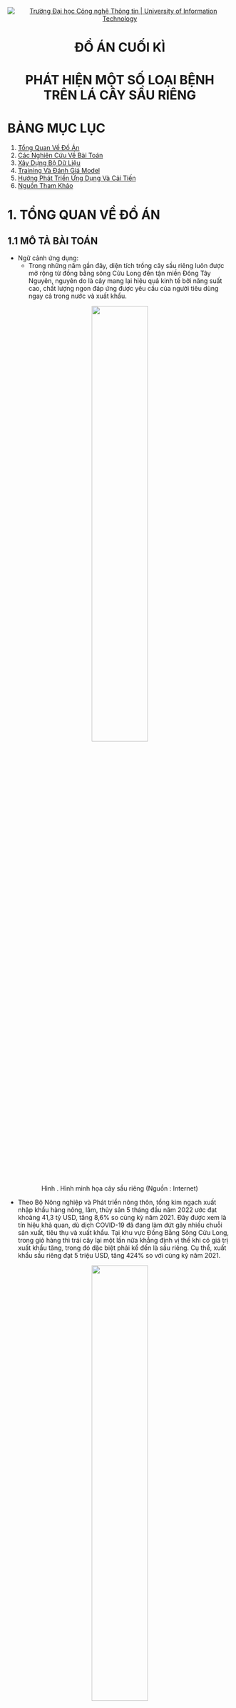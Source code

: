 <p align="center">
  <a href="https://www.uit.edu.vn/" title="Trường Đại học Công nghệ Thông tin" style="border: 5;">
    <img src="https://i.imgur.com/WmMnSRt.png" alt="Trường Đại học Công nghệ Thông tin | University of Information Technology">
  </a>
</p>

<!-- Title -->
<h1 align="center"><b>ĐỒ ÁN CUỐI KÌ</b></h1>
<h1 align="center"><b>PHÁT HIỆN MỘT SỐ LOẠI BỆNH TRÊN LÁ CÂY SẦU RIÊNG</b></h1>

# **BẢNG MỤC LỤC**

1. [Tổng Quan Về Đồ Án](#tongquan)
2. [Các Nghiên Cứu Về Bài Toán](#cacnghiencuu)
3. [Xây Dựng Bộ Dữ Liệu](#dulieu)
4. [Training Và Đánh Giá Model](#training)
5. [Hướng Phát Triển Ứng Dụng Và Cải Tiến](#ungdung)
6. [Nguồn Tham Khảo](#thamkhao)

<a name="tongquan"></a>
# **1. TỔNG QUAN VỀ ĐỒ ÁN** 
## **1.1 MÔ TẢ BÀI TOÁN**
* Ngữ cảnh ứng dụng:
    * Trong những năm gần đây, diện tích trồng cây sầu riêng luôn được mở rộng từ đồng bằng sông Cửu Long đến tận miền Đông Tây Nguyên, nguyên do là cây mang lại hiệu quả kinh tế bởi năng suất cao, chất lượng ngon đáp ứng được yêu cầu của người tiêu dùng ngay cả trong nước và xuất khẩu.

<p align="center">
<img src="https://user-images.githubusercontent.com/79462324/174416173-1fecf800-518c-4ad2-925f-1eeeb46df569.jpg" style="display: block;margin-left: auto;margin-right: auto;width: 50%; height:50%;"/>
<br>
<a style="text-align: center">Hình . Hình minh họa cây sầu riêng (Nguồn : Internet) </a>
</p>


   
   * Theo Bộ Nông nghiệp và Phát triển nông thôn, tổng kim ngạch xuất nhập khẩu hàng nông, lâm, thủy sản 5 tháng đầu năm 2022 ước đạt khoảng 41,3 tỷ USD, tăng 8,6% so cùng kỳ năm 2021. Đây được xem là tín hiệu khả quan, dù dịch COVID-19 đã đang làm đứt gãy nhiều chuỗi sản xuất, tiêu thụ và xuất khẩu. Tại khu vực Đồng Bằng Sông Cửu Long, trong giỏ hàng thì trái cây lại một lần nữa khẳng định vị thế khi có giá trị xuất khẩu tăng, trong đó đặc biệt phải kể đến là sầu riêng. Cụ thể, xuất khẩu sầu riêng đạt 5 triệu USD, tăng 424% so với cùng kỳ năm 2021. 
<p align="center">
<img src="https://user-images.githubusercontent.com/79462324/174417607-81a4e020-1f50-4b99-af09-783184ce1eb4.png" style="display: block;margin-left: auto;margin-right: auto;width: 50%; height:50%;"/>
<br>
<a style="text-align: center">Hình . Hình minh họa cây sầu riêng (Nguồn : Internet) </a>
</p>

   * Tuy nhiên, với sức tiêu thụ ngày càng khổng lồ của người tiêu dùng trong và cả ngoài nước, chất lượng của quả sầu riêng vẫn chưa đáp ứng được các tiêu chuẩn về độ ngọt, hàm lượng dinh dưỡng, trọng lượng,... Nhằm nâng cao chất lượng của quả sầu riêng, việc phát hiện và xử lý những loại bệnh trên lá của cây là rất quan trọng. Nhận thấy được vấn đề đó nên nhóm đã quyết định áp dụng những kiến thức của mình và những công nghệ trong lĩnh vực Machine Learning để giải quyết bài toán phát hiện một số loại bệnh trên lá cây sầu riêng.
   * Mô hình hướng tới đối tượng người dùng là người trồng sầu riêng. Mục đích là xây dựng một mô hình ứng dụng có thể giúp người nông dân phát hiện chính xác hơn các loại bệnh đang gặp phải trên lá cây để có hướng chữa trị phù hợp để loại bỏ bệnh và các tác nhân gây bệnh. 

* Input: 
    * Một tấm ảnh chụp hình lá của cây sầu riêng đang bị bệnh.
    * Ảnh chụp mặt trên của lá 
    * Ảnh chụp góc thẳng trực diện và lá
    * Ảnh không bị nhiễu và có ánh sáng tốt 
    * Ảnh chụp cách lá ít nhất một khoảng 10 cm
* Output: Một tấm ảnh với bounding box bao quanh lá bị bệnh và tên loại bệnh nằm trên bbox tương ứng

<p align="center">
<img src="https://user-images.githubusercontent.com/79583501/173473224-71645756-2cd7-4338-b7d2-f6be40182d81.png" style="display: block;margin-left: auto;margin-right: auto;width: 50%; height:50%;"/>
<br>
<a style="text-align: center">Hình . Ví dụ về input và output ChayLa</a>
</p>

<p align="center">
<img src="https://user-images.githubusercontent.com/79583501/173473511-27444508-db74-4f58-a8c0-8f410b06a990.png" style="display: block;margin-left: auto;margin-right: auto;width: 75%; height:75%;"/>
<br>
<a style="text-align: center">Hình . Ví dụ về input và output DomTrang</a>
</p>


## **1.2 MÔ TẢ DỮ LIỆU**

* Bộ dữ liệu của mô hình được nhóm thu thập từ một số vườn chuyên trồng sầu riêng trên địa bàn huyện Chợ Lách, tỉnh Bến Tre. Trong quá trình thu thập dữ liệu, nhóm gặp nhiều khó khăn như điều kiện di chuyển đến các vườn sầu riêng khá xa so với nơi ở hiện tại ở TPHCM (130km). Hơn nữa, để đến được các vườn sầu riêng cần phải đi xuồng qua sông lớn đến các cù lao chuyên canh tác sầu riêng. Và do sầu riêng là cây ăn quả nên kích thước rất lớn và cao, gây khó kho cho việc thu thập dữ liệu. 
<p align="center">
<img src="https://user-images.githubusercontent.com/79462324/174419313-25682449-dce3-42cc-9b02-9d904826300a.png" style="display: block;margin-left: auto;margin-right: auto;width: 50%; height:50%;"/>
<br>
<a style="text-align: center">Hình . Ảnh quá trình thu thập dữ liệu tại vườn sầu riêng thuộc Thị trấn Chợ Lách, huyện Chợ Lách, tỉnh Bến Tre</a>
</p>

* Bộ dữ liệu về lá cây sầu riêng hiện nay chưa có ai thu thập nên số lượng dữ liệu mà nhóm có vẫn còn hạn chế do dữ liệu tự thu thập và xử lý. Mục đích của việc tự thu thập dữ liệu là để phù hợp với ngữ cảnh ứng dụng của bài toán. 

<a name="cacnghiencuu"></a>
# **2. CÁC NGHIÊN CỨU TRƯỚC ĐÓ**
Hiện nay, trong lĩnh vực thị giác máy tính nói riêng hay lĩnh vực máy học nói chung, các vấn đề phân loại (classification) và nhận diện vật thể (object detection) xuất hiện rất nhiều trong bài toán đã được đặt ra và đã được giải quyết. Những bài toán này được giải quyết bằng các mô hình machine learning và deep learning như YOLO, VGG-16, Resnet-50 dựa trên kiến trúc mạng CNN (Convolutional Neural Network) và nhiều mô hình với các kiến trúc khác.

<a name="dulieu"></a>
# **3. XÂY DỰNG BỘ DỮ LIỆU**
## **3.1 QUÁ TRÌNH THU THẬP**
* Dữ liệu được nhóm thu thập thủ công bằng camera của điện thoại.
* Điện thoại sử dụng: Vivo S1, SamSung Galaxy J4+
* Mỗi tấm ảnh gốc có kích thước 3456 x 4608 (camera nằm ngang), 4608 x 3456 (camera nằm dọc)
* Bộ dữ liệu được thu thập trong hai ngày 30/05/2022 và 15/06/2022 
<p align="center">
<img src="https://user-images.githubusercontent.com/79462324/174421483-c2f3a794-56f5-49bb-958c-fbb7e1bceacb.png" style="display: block;margin-left: auto;margin-right: auto;width: 75%; height:75%;"/>
<br>
<a style="text-align: center">Hình . Độ phân giải và camera sử dụng </a>
</p>

* File ảnh được lưu trữ trong cùng 1 folder trên máy tính dưới dạng tệp .jpg
* Thống kê về thời gian và chi tiết về dữ liệu: 
 
  

</p>
<p align="center">
<img src="https://user-images.githubusercontent.com/79462324/174469081-badb3852-d62c-4a63-b79b-ae18cb75b459.png" style="display: block;margin-left: auto;margin-right: auto;width: 75%; height:75%;"/>
<br>
<a style="text-align: center">Bảng . Thời gian, địa điểm thu thập và chi tiết về dữ liệu</a>
</p>



## **3.2 TIÊU CHÍ KHI THU THẬP DỮ LIỆU**
* Chụp toàn bộ chiếc lá hoặc chùm lá bị bệnh.
* Chụp rõ nét phần lá bị bệnh.
* Đảm bảo ánh sáng ban ngày.

## **3.3 GÁN NHÃN DỮ LIỆU**
Nhóm sử dụng Roboflow để gán nhãn dữ liệu [9].
<p align="center">
<img src="https://user-images.githubusercontent.com/79583501/173475500-dca5d64a-a847-49e2-8952-303a810da625.png" style="display: block;margin-left: auto;margin-right: auto;width: 75%; height:75%;"/>
<br>
<a style="text-align: center">Hình . Gán nhãn dữ liệu</a>
</p>

<p align="center">
<img src="https://user-images.githubusercontent.com/79583501/173480508-75503845-a466-4487-9369-562ee2b33e97.png" style="display: block;margin-left: auto;margin-right: auto;width: 75%; height:75%;"/>
<br>
<a style="text-align: center">Hình . Format label YOLO</a>
</p>

<p align="center">
<img src="https://user-images.githubusercontent.com/79583501/173480424-d62191c2-7cf8-42dc-8ac9-087d52da1812.png" style="display: block;margin-left: auto;margin-right: auto;width: 50%; height:50%;"/>
<br>
<a style="text-align: center">Hình . Format label COCO</a>
</p>


**Label 1: Bệnh cháy lá**
* Bệnh cháy lá sầu riêng có thể phát sinh trên cả lá non và lá già, biểu hiện ban đầu là những đốm nhỏ, sũng nước, sau đó chúng liên kết lại thành mảng bất dạng nhũn nước hay phỏng nước sôi trên lá. Sau đó những đốm bệnh này khô đi và chuyển sang màu nâu sáng với rìa màu nâu tối khiến cho lá bị biến dạng và bị quăn lại [6].
<p align="center">
<img src="https://user-images.githubusercontent.com/79583501/171002992-38021761-1b44-4d33-b79d-3d6c4d14cd63.png" style="display: block;margin-left: auto;margin-right: auto;width: 100%; height:100%;"/>
<br>
<a style="text-align: center">Hình . Một số ví dụ về bệnh cháy lá</a>
</p>

**Label 2: Bệnh đốm trắng**
* Bệnh thường xuất hiện chủ yếu trên lá già trong những điều kiện độ ẩm cao, mật độ cây trong vườn dày đặc, rậm rạp. Đặc biệt xuất hiện ở giai đoạn trước và sau khi thu hoạch cho cây đang suy yếu trong thời gian mang trái. Lá bị bệnh thường có những đốm nhung có màu sắc giống như sắt rỉ hoặc màu vàng cam, một thời gian sau chuyển sang màu xanh xám. Những đốm này có thể tụ họp lại thành mảng lớn trên lá [7].
<p align="center">
<img src="https://user-images.githubusercontent.com/79583501/171003346-7fcb90d1-2dca-4df7-a45f-1c85d4cf9db8.png" style="display: block;margin-left: auto;margin-right: auto;width: 100%; height:100%;"/>
<br>
<a style="text-align: center">Hình . Một số ví dụ về bệnh đốm lá</a>
</p>

## **3.4. THỐNG KÊ BỘ DƯ LIỆU** 
* Bộ dữ liệu:
    * train: bao gồm 150 được tăng cường lên thành 1500 ảnh
    * validation: bao gồm 50 ảnh
    * test: bao gồm 100 ảnh
<p align="center">
<img src="https://user-images.githubusercontent.com/79583501/174441538-a31e8391-3faa-4f06-9154-0c7a8defa24f.png" style="display: block;margin-left: auto;margin-right: auto;width: 50%; height:50%;"/>
<br>
<a style="text-align: center">Hình . Thống kê dữ liệu</a>
</p>

* Train dataset sau khi đã tăng cường dữ liệu có tổng số object là 3284, trong đó:
    * 1378 đối tượng lớp ChayLa
    * 1906 đối tượng lớp DomTrang
* Validation dataset có tổng số object là 130, trong đó:
    * 51 đối tượng lớp ChayLa
    * 79 đối tượng lớp DomTrang
* Test dataset  có tổng số object là 262, trong đó:
    * 94 đối tượng lớp ChayLa
    * 168 đối tượng lớp DomTrang
<p align="center">
<img src="https://user-images.githubusercontent.com/79583501/174441522-0f2d7f9f-c1e4-4647-9cb2-9abf35fe33cb.png" style="display: block;margin-left: auto;margin-right: auto;width: 50%; height:50%;"/>
<br>
<a style="text-align: center">Hình . Thống kê dữ liệu</a>
</p>

<a name="training"></a>
# **4. TRAINING VÀ ĐÁNH GIÁ MODEL**
## **4.1 Nội dung dataset**
### **4.1.1 YOLO**
* Đối với các model YOLO thì trong tập dataset sẽ gồm các file ảnh và các file *.txt ứng với mỗi tấm ảnh.
* Nội dung của file txt: mỗi object được biểu diễn bằng 1 dòng \<object-class> \<x-center> \<y-center> \<width> \<height>
    * Trong đó \<object-class> là số nguyên trong đoạn [0, 1] với số lượng class = 2
    * \<x-center> \<y-center> \<width> \<height> là các số thực được chuẩn hóa có giá trị nằm trong đoạn [0, 1], biểu diễn bouding box của đối tượng.

### **4.1.2 Faster RCNN**
* Đối với các model RCNN thì trong tập dataset sẽ gồm các file ảnh và duy nhất file *.json chứa thông tin cho toàn bộ dataset.
* Nội dung của file json: 
    * Đối với mỗi object được biểu diễn bằng 1 đoạn sau: 
    <"image_id": *>, là id của hình ảnh do file *.json chứa thông tin cho toàn bộ dataset
    <"category_id": *>, là số nguyên trong đoạn [0, 1] tượng trưng cho class của vật thể đó.
    <"bbox": x-min y-min width height> với x-min , y-min là tọa độ điểm góc trên cùng bên trái với chiều rộng và chiều cao của bounding box.
    
<p align="center">
<img src=https://user-images.githubusercontent.com/79445118/174465336-cd6a6d72-6e8e-4041-b5e7-66810bde6f0d.png style="display: block;margin-left: auto;margin-right: auto;width: 100%; height:100%;"/>
<br>
<a style="text-align: center">Hình . Cách tính các giá trị x, y, width, height</a>
</p>    
    
<p align="center">
<img src=https://user-images.githubusercontent.com/79445118/175347550-13c97d29-450c-4d2f-a9b5-4ddf2ae36299.png style="display: block;margin-left: auto;margin-right: auto;width: 100%; height:100%;"/>
<br>
<a style="text-align: center">Hình . Cách tính các giá trị x, y, width, height</a>
</p>       

## **4.2 CẤU HÌNH TRAINING**
<p align="center">
<img src="https://user-images.githubusercontent.com/79583501/171001486-19287188-83ef-42b0-98ce-981c36e2c36b.png" style="display: block;margin-left: auto;margin-right: auto;width: 100%; height:100%;"/>
<br>
<a style="text-align: center">Hình . Cấu trúc YOLOv4</a>
</p>

## **4.3 TRAINING MODEL**
### **4.3.1 YOLOv4**

#### **4.3.1.1 SƠ LƯỢC VỀ YOLOv4**
* YOLOv4 được giới thiệu bởi Alexey Bochoknovskiy, Chien-Yao Wang, and Hong-Yuan Mark Liao trong bài báo YOLOv4: Optimal Speed and Accuracy of Object Detection xuất bản ngày 23/4/2020 [1]

* YOLO là một mô hình mạng CNN cho việc phát hiện, nhận dạng, phân loại đối tượng. YOLO được tạo ra từ việc kết hợp giữa các convolutional layers và connected layers. Trong đó các convolutional layers sẽ trích xuất ra các đặc trưng của ảnh, còn full-connected layers sẽ dự đoán ra xác suất đó và bounding box của đối tượng. 

* Hiện nay, yolov4 vẫn được đánh giá là một trong những model để xây dựng state-of-the-art objects detector tốt nhất.


<p align="center">
<img src="https://user-images.githubusercontent.com/79583501/171307372-bb8b4868-4d3a-454c-adf5-eab1c939b085.png" style="display: block;margin-left: auto;margin-right: auto;width: 50%; height:50%;"/>
<br>
<a style="text-align: center">Hình . So sánh performance YOLOv4[1]</a>
</p>

* YOLOv4 runs twice faster than EfficientDet with comparable performance. Improves YOLOv3’s AP and FPS by 10% and 12%, respectively. YOLOv4 can achive 43.5% AP (65.7% AP50) for the MS COCO dataset at a realtime speed of ∼65 FPS on Tesla V100
<p align="center">
<img src="https://user-images.githubusercontent.com/79583501/171000673-06d74018-9757-4b93-aaab-23d96abfbdfe.png" style="display: block;margin-left: auto;margin-right: auto;width: 100%; height:100%;"/>
<br>
<a style="text-align: center">Hình . Cấu trúc YOLOv4[1]</a>
</p>

#### **4.3.1.2 THIẾT LẬP TRAINING**
* Clone github chứa source code YOLOv4: https://github.com/AlexeyAB/darknet
<p align="center">
<img src="https://user-images.githubusercontent.com/79583501/174467712-10d22a52-ac07-495a-a775-4f4030806a11.png" style="display: block;margin-left: auto;margin-right: auto;width: 40%; height:40%;"/>
<br>
<a style="text-align: center">Hình . File valid.txt</a>
</p>

* Thiết lập các thông số trong file Makefile để sử dụng GPU cho việc training
<p align="center">
<img src="https://user-images.githubusercontent.com/79583501/174467575-d7b00eb7-6b71-4a95-8c38-84bd5076584e.png" style="display: block;margin-left: auto;margin-right: auto;width: 40%; height:40%;"/>
<br>
<a style="text-align: center">Hình . File valid.txt</a>
</p>

* Thiết lập các thông số của model YOLOv4 trong file yolov4-custom.cfg:
    * batch = 64 `số lượng smaple cho một iteration`
    * subdivisions = 16 `số block = batch / subdivisions để đưa vào GPU để sử lý song song`
    * max_batches = 4000 (Bằng số class * 2000) `số iterations để training model`
    * steps = 3200, 3600 (Bằng 0.8 * max_batches, 0.9 * max_batches) `learning rate sẽ được điều chỉnh sau 80%, 90% max_batches`
    * width = 416, height = 416 `YOLOv4 sẽ resize ảnh trước khi cho vào mô hình`
    * classes = 2 (Số class). Chỉnh sửa dòng classes=80 ở các layee [yolo]thành số lượng classes có trong dataset
    * filters = 21. Chỉnh sửa dòng filter = 255 ở layer conv ngay trước layer [yolo] thành (số classes + 5) * 3 `số convolutional kernels có trong layer đó`

`Các thông số khác trong file config có thể xem thêm tại đây: `
* https://github.com/AlexeyAB/darknet/wiki/CFG-Parameters-in-the-%5Bnet%5D-section
* https://github.com/AlexeyAB/darknet/wiki/CFG-Parameters-in-the-different-layers

<p align="center">
<img src="https://user-images.githubusercontent.com/79583501/171085332-e76d9e1d-df86-479b-b7c9-fccec6f22831.png" style="display: block;margin-left: auto;margin-right: auto;width: 50%; height:50%;"/>
<br>
<a style="text-align: center">Hình . Cấu hình training</a>
</p>

<p align="center">
<img src="https://user-images.githubusercontent.com/79583501/171085414-aebb5e64-caea-455e-b2a3-f63bb8d2ccf3.png" style="display: block;margin-left: auto;margin-right: auto;width: 25%; height:25%;"/>
<br>
<a style="text-align: center">Hình . Cấu hình training</a>
</p>

<p align="center">
<img src="https://user-images.githubusercontent.com/79583501/171085453-0c938965-60a6-46ee-af31-846157f4d49c.png" style="display: block;margin-left: auto;margin-right: auto;width: 25%; height:25%;"/>
<br>
<a style="text-align: center">Hình . Cấu hình training</a>
</p>

* Tạo file obj.names chứa tên của các class
<p align="center">
<img src="https://user-images.githubusercontent.com/79583501/174467662-4fe2deac-eaaf-4bdd-8ab9-bd2d528e906d.png" style="display: block;margin-left: auto;margin-right: auto;width: 25%; height:25%;"/>
<br>
<a style="text-align: center">Hình . File obj.names</a>
</p>

* Tạo folder backup trong folder darknet để lại lại các trọng số của model trong quá trình training

* Tạo file obj.data có nội dung như sau
    * Số classes có trong dataset
    * File train.txt chứa các đường dẫn dẫn đến ảnh trong tập train
    * File valid.txt chứa các đường dẫn dẫn đến ảnh trong tập test (valid)
    * backup folder chứa file weights khi huấn luyện mô hình
<p align="center">
<img src="https://user-images.githubusercontent.com/79583501/171179655-968ac023-d903-45e9-a1ec-916a9058096a.png" style="display: block;margin-left: auto;margin-right: auto;width: 25%; height:25%;"/>
<br>
<a style="text-align: center">Hình . File obj.data</a>
</p>

* Tạo file train.txt chứa đường dẫn tới các ảnh dùng để train
<p align="center">
<img src="https://user-images.githubusercontent.com/79583501/175900896-2adff01d-7163-466f-bbfb-308fef92e3a0.png" style="display: block;margin-left: auto;margin-right: auto;width: 75%; height:75%;"/>
<br>
<a style="text-align: center">Hình . File train.txt</a>
</p>

* Tạo file valid.txt chứa đường dẫn tới các ảnh dùng để đánh giá trong quá trình train

<p align="center">
<img src="[https://user-images.githubusercontent.com/79583501/171178723-d0e22c94-95e3-4148-bd30-3b7b6cad06c2.png](https://user-images.githubusercontent.com/79583501/175900979-3d6618e9-c377-480a-a879-a5d59b40108d.png)" style="display: block;margin-left: auto;margin-right: auto;width: 75%; height:75%;"/>
<br>
<a style="text-align: center">Hình . File valid.txt</a>
</p>





#### **4.3.1.3 TIẾN HÀNH TRAINING**
* Trong quá trình train model các file trọng số được lưu lại:
    * yolov4-custom_last.weights (Trọng số của interation mới nhất)
    * yolov4-custom_best.weights (Trọng số tốt nhất)
    * Các file trọng số được lưu lại cứ mỗi 1000 iteration
* Cú pháp tiến hành training
<p align="center">
  ./darknet <đường dẫn file obj.data> <đường dẫn file config> <đường dẫn file trọng số>
</p>
  
* Tiến hành training lần đầu

<p align="center">
<img src="https://user-images.githubusercontent.com/79583501/171991176-1936258f-07f4-4844-a9f1-f455dfe2da71.png" style="display: block;margin-left: auto;margin-right: auto;width: 75%; height:75%;"/>
<br>
<a style="text-align: center">Hình . Tiến hành training YOLOv4</a>
</p>

* Do giới hạn sử dụng GPU của google colab nên trong quá trình training cần dừng lại để chờ được cấp lại GPU. Tiếp tục training trên file trọng số mới nhất như sau:
<p align="center">
<img src="https://user-images.githubusercontent.com/79583501/171991207-5fe5e8d8-46b7-4e08-9a18-a1e50510ccf9.png" style="display: block;margin-left: auto;margin-right: auto;width: 75%; height:75%;"/>
<br>
<a style="text-align: center">Hình . Tiếp tục training YOLOv4</a>
</p>

### **4.3.2 FASTER R-CNN**

#### **4.3.2.1 SƠ LƯỢC VỀ FASTER R-CNN**  
* Faster R-CNN là một mô hình single-stage, được giới thiệu bởi Shaoqing Ren, Kaiming He, Ross Girshick, and Jian Sun trong bài báo Towards Real-Time Object Detection with Region Proposal Networks vào năm 2016
* Faster R-CNN là một phương pháp cải tiến hơn dựa trên 2 phương pháp trước đó là R_CNN và Fast R-CNN. Faster R-CNN là một sự kết hợp giữa Faster RCNN là sự kết hợp giữa Fast-RCNN với một mạng mới có tên gọi là Region Proposal Network(RPN)
* Bằng việc sử dụng RPN để tìm ra vùng có khả năng chứa đối tượng, Faster R-CNN đã tiết kiệm được nhiều thời gian hơn so với cách sử dụng thuật toán Selective Search 
<p align="center">
<img src="https://user-images.githubusercontent.com/79583501/175292035-d2fcbd11-ca78-43fa-a607-babc46637182.png" style="display: block;margin-left: auto;margin-right: auto;width: 75%; height:75%;"/>
<br>
<a style="text-align: center">Hình . Cấu trúc của Faster R-CNN [2]</a>
</p>
  
  
#### **4.2.2.2 THIẾT LẬP TRAINING**
Nhóm sử dụng detectron 2, Detetron2 là một framework để xây dựng bài toán Object Detetion and Segmentation. Nhóm sử dụng X101-FPN là model pretrained để tiến hành huấn luyện trên tập dữ liệu mới [10].
<p align="center">
<img src="https://user-images.githubusercontent.com/79583501/171989700-e8dcac29-84ca-4ff4-9ee5-5b4159bbbcd2.png" style="display: block;margin-left: auto;margin-right: auto;width: 75%; height:75%;"/>
<br>
<a style="text-align: center">Hình . Chọn pretrained model</a>
</p>

`Detectron2 Model Zoo and Baselines:` https://github.com/facebookresearch/detectron2/blob/main/MODEL_ZOO.md
  
  
Các tham số đã được điều chỉnh:
    * IMS_PER_BATCH
    * MAX_ITER
    * NUM_CLASSES
    * EVA_PERIOD
    * CHECKPOINT_PERIOD
    * OUTPUT_DIR
  

### **4.3.3 YOLOv5**
#### **4.3.3.1 SƠ LƯỢC VỀ YOLOv5**
YOLOv5 là một mô hình Object Detection thuộc họ mô hình YOLO. Nếu các bạn chưa biết thì 3 phiên bản YOLO đầu tiên được phát triển bởi Joseph Redmon. Sau đó, Alexey Bochkovskiy cho ra mắt YOLOv4 với sự cải thiện cả về tốc độ cũng như độ chính xác. Và rồi YOLOv5 được công bố gần đây với những so sánh ban đầu cho thấy độ chính xác tương đương YOLOv4 và có tốc độ nhanh hơn khi thực hiện dự đoán (tuy nhiên vẫn có rất nhiều hoài nghi về độ tin cậy của những so sánh này vì YOLOv5 mới được ra mắt trên GitHub chứ chưa có bài báo chính thức nào cả).
#### **4.2.3.2 THIẾT LẬP TRAINING**
* Tạo file data.yaml như sau:
<p align="center">
<img src="https://user-images.githubusercontent.com/79583501/174467789-ecdc1b03-c792-4022-a951-90639686a60a.png" style="display: block;margin-left: auto;margin-right: auto;width: 75%; height:75%;"/>
<br>
<a style="text-align: center">Hình . File data.yaml</a>
</p>

* Thiết lập training
    * batch: 32 `số ảnh được xử lý trong 1 iteration`
    * img: 416 `kích thước mà mô hình sẽ resize để xử lý`
    * epochs: 500 `số iterations training`
    * weights: pretrained weights của model được chọn sử dụng
* Nhóm chọn pretrained model YOLOv5s để tiến hành huấn luyện [8]
<p align="center">
<img src="https://user-images.githubusercontent.com/79583501/172003627-13fc664d-bc19-4953-9ec9-e16a380eb72b.png" style="display: block;margin-left: auto;margin-right: auto;width: 75%; height:75%;"/>
<br>
<a style="text-align: center">Hình . Chọn pretrained model</a>
</p>

`YOLOv5 pretrained model:` https://github.com/ultralytics/yolov5#pretrained-checkpoints  

#### **4.3.3.3 TIẾN HÀNH TRAINING**
* Tiến hành training lần đầu
<p align="center">
<img src="https://user-images.githubusercontent.com/79583501/171991086-44dc560d-9a35-4317-8550-0dc2c5112aae.png" style="display: block;margin-left: auto;margin-right: auto;width: 75%; height:75%;"/>
<br>
<a style="text-align: center">Hình . Tiến hành training YOLOv5</a>
</p>

* Tiếp tục training trên file trọng số mới nhất
<p align="center">
<img src="https://user-images.githubusercontent.com/79583501/172000648-b14adb95-3681-4b23-a0ce-f5c16a53f6bf.png" style="display: block;margin-left: auto;margin-right: auto;width: 25%; height:25%;"/>
<br>
<a style="text-align: center">Hình . Tiếp tục training trên file trọng số mới nhất</a>
</p>

* Trong quá trình train model các file trọng số được lưu lại:
    * last.pt (Trọng số của interation mới nhất)
    * best.pt (Trọng số tốt nhất)

## **4.4 ĐÁNH GIÁ MODEL**
### **4.4.1 METRIC ĐÁNH GIÁ**
* Để đánh giá các model detector và cũng như để so sánh các model với nhau thì nhóm sẽ sử dụng thông số mAP (mean average precision), đặc biệt tập trung vô các chỉ số mAP như AP, AP50, AP75. mAP cũng là một các đánh giá phổ biển cho các model detector hiện nay.
  
* Trước khi vào phần đánh giá mAP, nhóm xin trình bày lại các khái niệm có liên quan trước:
    * **IoU (Intersection Over Union)**: độ do overlap giữa các bbox, cụ thể là giữa grounth truth bounding box, bbox mà nhóm đã gán nhãn với bounding box mà mô hình dự đoán. 
<p align="center">
<img src="https://user-images.githubusercontent.com/79583501/172040923-471cd707-b884-473f-a667-1ef56502d5bf.png" style="display: block;margin-left: auto;margin-right: auto;width: 75%; height:75%;"/>
<br>
<a style="text-align: center">Hình . IOU (Nguồn : Internet)</a>
</p>
  
* a
    * Giá trị IoU sẽ có giá trị nằm trong đoạn [0,1]. Dựa vào đó có thể xác định được cái kết quả:
        * **True Positive (TP)**: những bbox có IOU >= ngưỡng
        * **False Positive (FP)**: những bbox có IOU < ngưỡng
        * **False Negative (FN)**: những bbox model không dự đoán được 
    * **Precision**: cho biết tỉ lệ bbox được dự đoán có IOU >= ngưỡng 
    $$Precision = \frac{TP}{TP + FP} = \frac{TP}{All detections}$$
    * **Recall**: cho biết tỉ lệ bbox được sự đoán có IOU >= ngưỡng trên tổng số ground-truth bbox 
    $$Recall = \frac{TP}{TP + FN} = \frac{TP}{All ground-truth}$$
    * Nếu có nhiều predicted bbox xếp chồng lên nhau trong cùng một ground-truth bbox thì ta sẽ chọn predicted bbox có IoU lớn nhất là TP, còn lại là FP   
    * **AP (Average precision)**: là chỉ số được tính dựa trên precision và recall. Trong các bài toán detection, với mỗi chỉ số IOU khác nhau ta sẽ có chỉ số precision và recall khác nhau.
Khi tổng hợp lại các precision và recall ở các ngưỡng IoU khác nhau, ta sẽ có biểu đồ precision-recall curve (PR-Curve)

  
<p align="center">
<img src="https://user-images.githubusercontent.com/79583501/175804097-d5dde0fb-b348-43af-933f-d369b6dae02f.png" style="display: block;margin-left: auto;margin-right: auto;width: 75%; height:75%;"/>
<br>
<a style="text-align: center">Hình . Ví dụ về Precision-Recall Curve (Nguồn : Internet)</a>
</p>

* a
    * Khi đó AP sẽ là diện tích phần nằm dưới PR-Curve. Khi đó mAP sẽ là trung bình các AP của tất cả các lớp.
    * IoU có ý nghĩa quan trọng đối với chỉ số mAP và việc lựa chọn giá trị của IoU sẽ ảnh hưởng đến kết quả đánh giá của model. Khi ngưỡng IoU thay đổi Precision – Recall cũng thay đổi. Trong các bài toán detection, chúng ta tính toán chỉ số precision và recall với một ngưỡng IoU cho trước, ví dụ đơn giản nhất là nếu ta cho ngưỡng IoU bằng 0.4 và chỉ số IoU sau khi tính toán trên bbox được dự đoán là 0.5 thì ta tính rằng bbox được dự đoán đó là đúng, tuy nhiên nếu đặt ngưỡng IoU bằng 0.6 thì với chỉ số IoU sau khi tính toán trên bbox được dự đoán là 0.5 thì bbox được dự đoán đó là sai. Do đó, tại một giá trị IoU xác định,ta có thể do/đánh giá được mô hình một cách tốt nhất.
### **4.4.2 KẾT QUẢ ĐÁNH GIÁ**
* YOLOv4
<p align="center">
<img src="https://user-images.githubusercontent.com/79583501/175068337-f9920efc-d6a8-4fa0-8a90-d8aa0add9b38.png" style="display: block;margin-left: auto;margin-right: auto;width: 75%; height:75%;"/>
<br>
<a style="text-align: center">Hình . Kết quả đánh giá model YOLOv4</a>
</p>
<br/>
<br/>
<div align="center">
  
| Class    |      AP50         | 
|----------|:-----------------:|
| ChayLa   |  0.6545           | 
| DomLa    |  0.6258           |  

</div>
  
<p align="center">
Bảng . Kết quả đánh giá model YOLOv4
</p>
  
  
* YOLOv5
  
<p align="center">
<img src="https://user-images.githubusercontent.com/79583501/175068447-88483234-9215-4e68-888a-3dd2c31e51ce.png" style="display: block;margin-left: auto;margin-right: auto;width: 75%; height:75%;"/>
<br>
<a style="text-align: center">Hình . Kết quả đánh giá model YOLOv5</a>
</p>
  
<br/>
<br/>
  
<div align="center">
  
| Class    |      AP50        |  
|----------|:----------------:| 
| ChayLa   |  0.5840          |  
| DomLa    |  0.7620          |  

</div>

<p align="center">
Bảng . Kết quả đánh giá model YOLOv5
</p>
  
  
* Faster R-CNN
<p align="center">
<img src="https://user-images.githubusercontent.com/79583501/175298328-b79f8e9a-03cf-4bfd-a26e-7547d4acb9d4.png" style="display: block;margin-left: auto;margin-right: auto;width: 75%; height:75%;"/>
<br>
<a style="text-align: center">Hình . Kết quả đánh giá model Faster R-CNN</a>
</p>

<br/>
<br/>
  
<div align="center">
  
| Class       |      AP50        |  
|-------------|:----------------:|
| ChayLa      |  0.6822          |  
| DomTrang    |  0.7576          |  
</div>
  
  
  
<p align="center">
Bảng . Kết quả đánh giá model Faster R-CNN
</p>
<a name="thamkhao"></a>
  
  
  
* Tổng kết đánh giá AP50
 <div align="center">
  
| Class            |      ChayLa      |     DomTrang     |     All       |
|------------------|:----------------:|:----------------:|:-------------:|
| YOLOv4           |  0.6545          |  0.6258          |  0.6401       |
| YOLOv5           |  0.5840          |  0.7260          |  0.6550       |
| Faster R-CNN     |  <ins>0.6822     |  <ins>0.7576     |  <ins>0.7100  |
</div>

   
-> Khi đánh giá bằng điểm AP@0.5, Faster RCNN đều cho kết quả tốt hơn cả 2 model còn lại
* Một số hình ảnh test :
   
<p align="center">
<img src="https://user-images.githubusercontent.com/79462324/175332365-bffa5671-95fb-470b-8bb3-f33550b5eb2b.png" style="display: block;margin-left: auto;margin-right: auto;width: 100%; height:100%;"/>
<br>
<a style="text-align: center">Hình . Kết quả test</a>
</p>
   
> Cả ba model đều cho kết quả chính xác khi detect được 2 lá bị bệnh.
   
   
   
<p align="center">
<img src="https://user-images.githubusercontent.com/79462324/175335978-ce112080-815a-4582-963e-72695c91be0c.png" style="display: block;margin-left: auto;margin-right: auto;width: 100%; height:100%;"/>
<br>
<a style="text-align: center">Hình . Kết quả test</a>
</p>
   
> YOLOv4 cho kết quả chính xác, YOLOv5 và Faster R-CNN detect sai lá bình thường thành lá bệnh cháy lá.
   
   
<p align="center">
<img src="https://user-images.githubusercontent.com/79462324/175336571-9aedc676-416f-423e-8a64-4019d511e72f.png" style="display: block;margin-left: auto;margin-right: auto;width: 100%; height:100%;"/>
<br>
<a style="text-align: center">Hình . Kết quả test</a>
</p>
   
> YOLOv4 cho kết quả chính xác, YOLOv5 và Faster R-CNN vẫn detect sai lá bình thường thành lá bệnh cháy lá. Nhưng ở Faster R-CNN vượt trội hơn là detect đúng 1 lá bị cả 2 bệnh.
   
   
   
<p align="center">
<img src="https://user-images.githubusercontent.com/79462324/175337189-d3009849-350d-415e-8a6a-b66f8ba8e127.png" style="display: block;margin-left: auto;margin-right: auto;width: 100%; height:100%;"/>
<br>
<a style="text-align: center">Hình . Kết quả test</a>
</p>
   
> YOLOv4, YOLOv5 cho kết quả chính xác. Nhưng Faster R-CNN detect 1 lá bị cả 2 bệnh. Do bệnh cháy lá trên thân lá cũng có đốm nên Faster R-CNN bị nhầm lẫn. 
 
   
<p align="center">
<img src="https://user-images.githubusercontent.com/79462324/175337926-6071e62b-1621-440c-b626-523631292033.png" style="display: block;margin-left: auto;margin-right: auto;width: 100%; height:100%;"/>
<br>
<a style="text-align: center">Hình . Kết quả test</a>
</p>
   
> Với ảnh có nhiều lá, YOLOv4 và YOLOv5 cho kết quả đúng nhưng bị thiếu khá nhiều bbox. Faster R-CNN detect số bbox nhiều hơn, và độ chính xác cao nhưng vẫn nhầm lẫn lá bình thường với lá bị cháy lá. 
   
* **Test trên bộ ảnh lá bình thường (không bị cháy lá hay đốm trắng):**
   * Cả 3 mô hình vẫn detect sai một số object lá bình thường thành lá bệnh. Cụ thể số object sai trong việc detect lá thường thành lá bệnh: 
      * YOLOv5: 55 object
      * YOLOv4: 40 object
      * Faster R-CNN: 84 object
       (Một ảnh có thể chứa nhiều object)
 <p align="center">
<img src="https://user-images.githubusercontent.com/79462324/175340453-264b7809-67f4-4728-97f0-6e0b5f6b5ba6.png" style="display: block;margin-left: auto;margin-right: auto;width: 100%; height:100%;"/>
<br>
<a style="text-align: center">Hình . Kết quả test</a>
</p>
   
> Test với ảnh lá bình thường, cả 3 model đều có tỉ lệ cao dự đoán sai lá bình thường thành lá bị bệnh cháy lá.
   

  

* **Nhận xét chung:**
    * Nhìn chung kết quả thử nghiệm đều khá tốt. Các mô hình đều nhận diện chính xác các object chính và những object phụ, mờ, 1 góc lá trong ảnh và bệnh đi kèm từng object.  
    * Nhưng do dữ liệu còn hạn chế nên mô hình vẫn tồn tại một số lỗi như :  
      * Một số lá bình thường bị detect nhầm thành bệnh cháy lá và đốm trắng do 1 số ảnh trong tập train bệnh còn nhẹ và khá giống với lá bình thường.
      * Một số lá bị cháy lá nhưng vẫn có những đốm tròn ở thân lá làm cho model bị nhầm lẫn với bệnh đốm trắng.
      * Cả 3 mô hình đều có những trường hợp detect ra 1 phần lá bị bệnh (đối tượng không đủ từ cuốn đến chóp lá). Trường hợp này xảy ra nhiều hơn đối với model YOLOv5  và Faster R-CNN
  

   
* **Nhật xét riêng từng model:**
     * **YOLOv4:**  
       * Luôn detect chính xác cá bbox và các nhãn ứng với groundtruth. 
       * Đặc điểm của YOLOv4 là sẽ detect rất tốt những object có kích thước lớn trong ảnh. Nhưng nhũng object có kích thước nhỏ, bị che chắn, hoặc bị mờ thì không detect ra được.
        => YOLOv4 thích hợp để detect những ảnh chụp chính diện lá, kích thước object lớn và rõ nét.
   
   
   
   
<p align="center">
<img src="https://user-images.githubusercontent.com/79462324/175807266-621ffb53-200b-4064-9d02-5512d3db6977.png" style="display: block;margin-left: auto;margin-right: auto;width: 100%; height:100%;"/>
<br>
<a style="text-align: center">Hình . Kết quả test</a>
</p>
</p>

   
   
*   
     * **YOLOv5:**  
       * YOLOv5 cũng detect ra được những object chính, những object đầy đủ các thành phần như YOLOv4. Nhưng YOLOv5 detect được nhiều object hơn (bao gồm cả object bị che chắn, hay mờ nhòe)
       * Nhưng YOLOv5 vẫn còn nhầm lẫn giữ lá bình thường và lá bị bệnh cháy lá.
   
   
<p align="center">
<img src="https://user-images.githubusercontent.com/79462324/175807506-9c4ee777-1356-496f-b0ad-cccd110477cc.png" style="display: block;margin-left: auto;margin-right: auto;width: 100%; height:100%;"/>
<br>
<a style="text-align: center">Hình . Kết quả test</a>
</p>
</p>

   
   
* 
     * **Faster R-CNN:**  
       * Faster R-CNN cũng detect ra được những object chính, object đầy đủ các thành phần như YOLOv4 và YOLOv5. 
       * Faster R-CNN cũng detect được nhiều object hơn tương tự như YOLOv5 (bao gồm cả object bị che chắn, hay mờ nhòe).
       * Faster R-CNN cũng nhầm lẫn giữ lá bình thường và lá bị bệnh cháy lá.
       * Faster R-CNN hiệu quả hơn YOLOv5 ở chỗ Faster R-CNN detect ra được cả 2 bệnh trên cùng 1 lá mắc phải. Điểu mà YOLOv4 và YOLOv5 không thể.
   
<p align="center">
<img src="https://user-images.githubusercontent.com/79462324/175806323-5162834c-9b44-4202-a942-429aecfc0681.png" style="display: block;margin-left: auto;margin-right: auto;width: 100%; height:100%;"/>
<br>
<a style="text-align: center">Hình . Ví dụ về Faster R-CNN detect được nhiều object nhỏ, bị che, mờ nhòe nhiều hơn so với YOLOv4 và YOLOv5</a>
</p>
   
<p align="center">
<img src="https://user-images.githubusercontent.com/79462324/175807695-fa459fd3-9cf5-41cd-b2fd-7d5f3b06c24e.png" style="display: block;margin-left: auto;margin-right: auto;width: 100%; height:100%;"/>
<br>
<a style="text-align: center">Hình . Faster R-CNN detect ra được cả những object bị che chắn, mờ nhòe và nhầm lẫn giữ lá bình thường và lá bị bệnh cháy lá.</a>
</p>
</p>

  
<p align="center">
<img src="https://user-images.githubusercontent.com/79462324/175808049-f8eb3f66-c246-418d-a2d9-348be3355421.png" style="display: block;margin-left: auto;margin-right: auto;width: 100%; height:100%;"/>
<br>
<a style="text-align: center">Hình . Ví dụ về Faster R-CNN detect đúng cả 2 bệnh trên cùng 1 lá mắc phải (YOLOv4 và YOLOv5 không detect được)</a>
</p>
   
<a name="ungdung"></a>
# **5. HƯỚNG PHÁT TRIỂN ỨNG DỤNG VÀ CẢI TIẾN**
* **Cách cải tiến:**
    * Về dữ liệu:
        * Tăng cường sự đa dạng của dự liệu bằng cách thu thập thêm nhiều ảnh về các bệnh khác nhau, thu thập dữ liệu tại nhiều thời điểm trong ngày, thu thập dữ liệu khi cây ở nhiều thời điểm phát triển khác nhau.
        * Áp dụng thêm các kỹ thuật Data Augmentation (mosaic, blur, contrast, cutout, ...). Chọn lựa phù hợp các kỹ thuật tăng cường khác nhau để phù hợp với bộ dữ liệu.
        * Quá trình thu thập dữ liệu cũng cần kỹ càng hơn. Cần xác định đúng điều kiện ánh nhiên hay cách chụp ảnh để phù hợp với ngữ cảnh bài toán.
    * Về mô hình:
        * Áp dụng thêm nhiều pretrained model khác nhau để có thể tìm được mô hình phù hợp nhất với bài toán và bộ dữ liệu
        * Áp dụng một số kỹ thuật như thay đổi cấu trúc mô hình, tùy chỉnh tham số để có thể cải thiện mô hình hơn
* **Hướng phát triển:**
    * Hướng tới việc phát hiện các loại bệnh trên nhiều loại lá cây trồng khác nhau dựa trên các đặc điểm giống nhau của các loại bệnh khi xuất hiện trên lá.
   
<a name="thamkhao"></a>
# **6. NGUỒN THAM KHẢO**
[1] Alexey Bochkovskiy, Chien-Yao Wang, Hong-Yuan Mark Liao, In YOLOv4: Optimal Speed and Accuracy of Object Detection. arXiv:2004.10934, 2020

[2] Shaoqing Ren, Kaiming He, Ross Girshick, and Jian Sun, In Faster R-CNN: Towards Real-Time Object Detection with Region Proposal Networks. arXiv:1506.01497, 2016

[3] Alexey. 2021. darknet. GitHub; [2022]. https://github.com/AlexeyAB/darknet

[4] Jacob Solawetz. "How to Train Detectron2 on Custom Object Detection Data", roboflow, https://blog.roboflow.com/how-to-train-detectron2/. [2022]
   
[5] Roboflow. 2021. yolov5-custom-training-tutorial. GitHub; [2022] https://github.com/roboflow-ai/yolov5-custom-training-tutorial

[6] Agridrone. "Bệnh cháy lá sầu riêng nguyên nhân và cách phòng trừ". Adgidrone. [2022]
   
[7] Agridrone. "Bệnh đốm lá trên cây sầu riêng". Adgidrone. [2022]
   
[8] Ultralytics. 2022. yolov5. GitHub. https://github.com/ultralytics/yolov5 [2022]

[9] Roboflow. https://roboflow.com/ 
   
[10] Meta Research. 2021. detectron2. GitHub; [2022]. https://github.com/facebookresearch/detectron2
   

